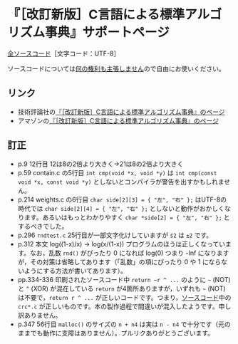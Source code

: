 # 『［改訂新版］C言語による標準アルゴリズム事典』サポートページ

[全ソースコード](src/)［文字コード：UTF-8］

ソースコードについては[何の権利も主張しません](https://creativecommons.org/publicdomain/zero/1.0/legalcode.ja)ので自由にお使いください。

## リンク

* 技術評論社の[『［改訂新版］C言語による標準アルゴリズム事典』のページ](http://gihyo.jp/book/2018/978-4-7741-9690-9)
* アマゾンの[『［改訂新版］C言語による標準アルゴリズム事典』のページ](https://www.amazon.co.jp/dp/4774196908)

## 訂正

* p.9 12行目 12は8の2倍より大きく→21は8の2倍より大きく
* p.59 contain.c の5行目 `int cmp(void *x, void *y)` は `int cmp(const void *x, const void *y)` としないとコンパイラが警告を出すかもしれません。
* p.214 weights.c の6行目 `char side[2][3] = { "左", "右" };` はUTF-8の時代では `char side[2][4] = { "左", "右" };` としないと動作がおかしくなります。あるいはもっとわかりやすく `char *side[2] = { "左", "右" };` とするべきでした。
* p.296 `rndtest.c` 25行目が一部文字化けしていますが `ś2` は `±2` です。
* p.312 本文 log((1-x)/x) → log(x/(1-x)) プログラムのほうは正しくなっています。なお，乱数 `rnd()` がぴったり 0 になれば log(0) つまり -Inf になりますが，その対策は省略してあります（「乱数」の項にぴったり 0 や 1 にならないようにする方法が書いてあります）。
* pp.334-336 印刷されたソースコード中 `return ~r ^ ...` のように `~` (NOT) と `^` (XOR) が混在している `return` が4箇所ありますが，いずれも `~` (NOT) は不要で，`return r ^ ...` が正しいコードです。つまり，[ソースコード](src/)中の `crc*.c` が正しいものです。本の製作過程で間違いが混入したようです。申し訳ありません。
* p.347 56行目 `malloc()` のサイズの `n + n4` は実は `n - n4` で十分です（元のままでも動作に支障はありません）。プルリクありがとうございます。

